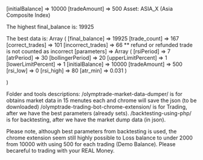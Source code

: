 [initialBalance] => 10000
[tradeAmount] => 500
Asset: ASIA_X (Asia Composite Index)

The highest final_balance is: 19925



The best data is:
Array
(
    [final_balance] => 19925
    [trade_count] => 167
    [correct_trades] => 101 
    [incorrect_trades] => 66  ** refund or refunded trade is not counted as incorrect
    [parameters] => Array
        (
            [rsiPeriod] => 7
            [atrPeriod] => 30
            [bollingerPeriod] => 20
            [upperLimitPercent] => 1
            [lowerLimitPercent] => 1
            [initialBalance] => 10000
            [tradeAmount] => 500
            [rsi_low] => 0
            [rsi_high] => 80
            [atr_min] => 0.031
        )

)

Folder and tools descriptions:
/olymptrade-market-data-dumper/ is for obtains market data in 15 menutes each and chrome will save the json (to be downloaded)
/olymptrade-trading-bot-chrome-extension/ is for Trading, after we have the best parameters (already sets).
/backtesting-using-php/ is for backtesting, after we have the market dump data (in json).

Please note, although best parameters from backtesting is used, the chrome extension seem still highly possible to Loss balance to under 2000 from 10000 with using 500 for each trading (Demo Balance).
Please becareful to trading with your REAL Money.